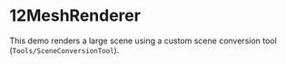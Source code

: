 # 12MeshRenderer

This demo renders a large scene using a custom scene conversion tool (`Tools/SceneConversionTool`). 